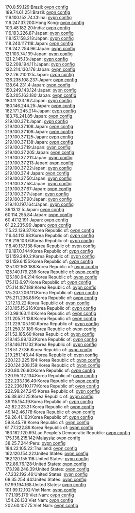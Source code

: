 170.0.59.129:Brazil: [ovpn config](vpn/170_0_59_129.ovpn)  
189.74.61.251:Brazil: [ovpn config](vpn/189_74_61_251.ovpn)  
119.100.152.74:China: [ovpn config](vpn/119_100_152_74.ovpn)  
119.247.37.200:Hong Kong: [ovpn config](vpn/119_247_37_200.ovpn)  
103.48.182.20:India: [ovpn config](vpn/103_48_182_20.ovpn)  
116.193.226.87:Japan: [ovpn config](vpn/116_193_226_87.ovpn)  
118.157.158.218:Japan: [ovpn config](vpn/118_157_158_218.ovpn)  
118.240.117.118:Japan: [ovpn config](vpn/118_240_117_118.ovpn)  
119.242.254.96:Japan: [ovpn config](vpn/119_242_254_96.ovpn)  
121.103.74.139:Japan: [ovpn config](vpn/121_103_74_139.ovpn)  
121.2.145.13:Japan: [ovpn config](vpn/121_2_145_13.ovpn)  
122.208.194.111:Japan: [ovpn config](vpn/122_208_194_111.ovpn)  
122.214.130.176:Japan: [ovpn config](vpn/122_214_130_176.ovpn)  
122.26.210.125:Japan: [ovpn config](vpn/122_26_210_125.ovpn)  
126.235.108.237:Japan: [ovpn config](vpn/126_235_108_237.ovpn)  
138.64.231.4:Japan: [ovpn config](vpn/138_64_231_4.ovpn)  
150.249.143.124:Japan: [ovpn config](vpn/150_249_143_124.ovpn)  
153.205.163.180:Japan: [ovpn config](vpn/153_205_163_180.ovpn)  
180.11.123.192:Japan: [ovpn config](vpn/180_11_123_192.ovpn)  
180.146.244.25:Japan: [ovpn config](vpn/180_146_244_25.ovpn)  
182.171.245.214:Japan: [ovpn config](vpn/182_171_245_214.ovpn)  
183.76.241.85:Japan: [ovpn config](vpn/183_76_241_85.ovpn)  
219.100.37.1:Japan: [ovpn config](vpn/219_100_37_1.ovpn)  
219.100.37.108:Japan: [ovpn config](vpn/219_100_37_108.ovpn)  
219.100.37.109:Japan: [ovpn config](vpn/219_100_37_109.ovpn)  
219.100.37.125:Japan: [ovpn config](vpn/219_100_37_125.ovpn)  
219.100.37.138:Japan: [ovpn config](vpn/219_100_37_138.ovpn)  
219.100.37.19:Japan: [ovpn config](vpn/219_100_37_19.ovpn)  
219.100.37.205:Japan: [ovpn config](vpn/219_100_37_205.ovpn)  
219.100.37.211:Japan: [ovpn config](vpn/219_100_37_211.ovpn)  
219.100.37.213:Japan: [ovpn config](vpn/219_100_37_213.ovpn)  
219.100.37.22:Japan: [ovpn config](vpn/219_100_37_22.ovpn)  
219.100.37.4:Japan: [ovpn config](vpn/219_100_37_4.ovpn)  
219.100.37.50:Japan: [ovpn config](vpn/219_100_37_50.ovpn)  
219.100.37.58:Japan: [ovpn config](vpn/219_100_37_58.ovpn)  
219.100.37.67:Japan: [ovpn config](vpn/219_100_37_67.ovpn)  
219.100.37.7:Japan: [ovpn config](vpn/219_100_37_7.ovpn)  
219.100.37.90:Japan: [ovpn config](vpn/219_100_37_90.ovpn)  
219.110.197.164:Japan: [ovpn config](vpn/219_110_197_164.ovpn)  
36.13.12.5:Japan: [ovpn config](vpn/36_13_12_5.ovpn)  
60.114.255.84:Japan: [ovpn config](vpn/60_114_255_84.ovpn)  
60.47.12.191:Japan: [ovpn config](vpn/60_47_12_191.ovpn)  
61.22.235.96:Japan: [ovpn config](vpn/61_22_235_96.ovpn)  
115.22.139.37:Korea Republic of: [ovpn config](vpn/115_22_139_37.ovpn)  
116.44.113.68:Korea Republic of: [ovpn config](vpn/116_44_113_68.ovpn)  
118.219.103.6:Korea Republic of: [ovpn config](vpn/118_219_103_6.ovpn)  
118.40.137.138:Korea Republic of: [ovpn config](vpn/118_40_137_138.ovpn)  
119.197.0.144:Korea Republic of: [ovpn config](vpn/119_197_0_144.ovpn)  
121.159.240.2:Korea Republic of: [ovpn config](vpn/121_159_240_2.ovpn)  
121.159.6.155:Korea Republic of: [ovpn config](vpn/121_159_6_155.ovpn)  
125.132.163.188:Korea Republic of: [ovpn config](vpn/125_132_163_188.ovpn)  
125.140.179.236:Korea Republic of: [ovpn config](vpn/125_140_179_236.ovpn)  
125.180.94.214:Korea Republic of: [ovpn config](vpn/125_180_94_214.ovpn)  
175.113.6.97:Korea Republic of: [ovpn config](vpn/175_113_6_97.ovpn)  
175.114.187.189:Korea Republic of: [ovpn config](vpn/175_114_187_189.ovpn)  
175.207.206.111:Korea Republic of: [ovpn config](vpn/175_207_206_111.ovpn)  
175.211.236.85:Korea Republic of: [ovpn config](vpn/175_211_236_85.ovpn)  
1.212.13.22:Korea Republic of: [ovpn config](vpn/1_212_13_22.ovpn)  
210.105.15.216:Korea Republic of: [ovpn config](vpn/210_105_15_216.ovpn)  
210.99.163.114:Korea Republic of: [ovpn config](vpn/210_99_163_114.ovpn)  
211.205.71.138:Korea Republic of: [ovpn config](vpn/211_205_71_138.ovpn)  
211.229.105.160:Korea Republic of: [ovpn config](vpn/211_229_105_160.ovpn)  
211.250.31.189:Korea Republic of: [ovpn config](vpn/211_250_31_189.ovpn)  
211.52.185.60:Korea Republic of: [ovpn config](vpn/211_52_185_60.ovpn)  
218.145.99.133:Korea Republic of: [ovpn config](vpn/218_145_99_133.ovpn)  
218.146.111.132:Korea Republic of: [ovpn config](vpn/218_146_111_132.ovpn)  
218.51.27.36:Korea Republic of: [ovpn config](vpn/218_51_27_36.ovpn)  
219.251.143.44:Korea Republic of: [ovpn config](vpn/219_251_143_44.ovpn)  
220.123.225.194:Korea Republic of: [ovpn config](vpn/220_123_225_194.ovpn)  
220.124.208.159:Korea Republic of: [ovpn config](vpn/220_124_208_159.ovpn)  
220.80.26.90:Korea Republic of: [ovpn config](vpn/220_80_26_90.ovpn)  
220.95.112.134:Korea Republic of: [ovpn config](vpn/220_95_112_134.ovpn)  
222.233.136.40:Korea Republic of: [ovpn config](vpn/222_233_136_40.ovpn)  
222.236.110.177:Korea Republic of: [ovpn config](vpn/222_236_110_177.ovpn)  
222.99.247.245:Korea Republic of: [ovpn config](vpn/222_99_247_245.ovpn)  
36.38.62.125:Korea Republic of: [ovpn config](vpn/36_38_62_125.ovpn)  
39.115.154.19:Korea Republic of: [ovpn config](vpn/39_115_154_19.ovpn)  
42.82.223.31:Korea Republic of: [ovpn config](vpn/42_82_223_31.ovpn)  
49.142.46.178:Korea Republic of: [ovpn config](vpn/49_142_46_178.ovpn)  
59.26.41.163:Korea Republic of: [ovpn config](vpn/59_26_41_163.ovpn)  
59.8.45.78:Korea Republic of: [ovpn config](vpn/59_8_45_78.ovpn)  
61.77.222.89:Korea Republic of: [ovpn config](vpn/61_77_222_89.ovpn)  
183.182.120.69:Lao People's Democratic Republic: [ovpn config](vpn/183_182_120_69.ovpn)  
175.136.215.142:Malaysia: [ovpn config](vpn/175_136_215_142.ovpn)  
38.25.7.244:Peru: [ovpn config](vpn/38_25_7_244.ovpn)  
184.22.105.22:Thailand: [ovpn config](vpn/184_22_105_22.ovpn)  
162.120.154.22:United States: [ovpn config](vpn/162_120_154_22.ovpn)  
162.120.155.116:United States: [ovpn config](vpn/162_120_155_116.ovpn)  
172.86.76.128:United States: [ovpn config](vpn/172_86_76_128.ovpn)  
173.198.248.39:United States: [ovpn config](vpn/173_198_248_39.ovpn)  
47.232.192.46:United States: [ovpn config](vpn/47_232_192_46.ovpn)  
68.35.254.44:United States: [ovpn config](vpn/68_35_254_44.ovpn)  
97.99.194.168:United States: [ovpn config](vpn/97_99_194_168.ovpn)  
101.99.12.102:Viet Nam: [ovpn config](vpn/101_99_12_102.ovpn)  
117.1.195.176:Viet Nam: [ovpn config](vpn/117_1_195_176.ovpn)  
1.54.26.133:Viet Nam: [ovpn config](vpn/1_54_26_133.ovpn)  
202.60.107.75:Viet Nam: [ovpn config](vpn/202_60_107_75.ovpn)  

